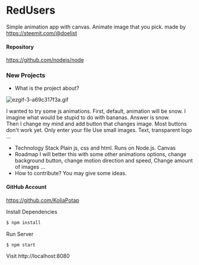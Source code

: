 # RedUsers
Simple animation app with canvas. Animate image that you pick.
made by https://steemit.com/@doelist
#### Repository
https://github.com/nodejs/node

### New Projects
- What is the project about?

![ezgif-3-a69c317f3a.gif](https://cdn.steemitimages.com/DQmYeV2D2DSDenkD5d3L8gRgAG88svhHY3cE6boFusiRAsS/ezgif-3-a69c317f3a.gif)

I wanted to try some js animations. First, default, animation will be snow.
I imagine what would be stupid to do with bananas. Answer is snow.  
Then I change my mind and add button that changes image.
Most buttons don't work yet. Only enter your file
Use small images. Text, transparent logo ...
- Technology Stack
Plain js, css and html. Runs on Node.js. Canvas
- Roadmap
I will better this with some other animations options, 
change background button, 
change motion direction and speed,
Change amount of images ...
- How to contribute?
You may give some ideas. 

#### GitHub Account
https://github.com/KoliaPotap

Install Dependencies

```sh
$ npm install
```

Run Server

```sh
$ npm start
```

Visit http://localhost:8080


